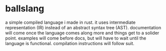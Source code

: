 # ballslang
a simple compiled language i made in rust. it uses intermediate representation (IR) instead of an abstract syntax tree (AST).
documentation will come once the language comes along more and things get to a solider point.
examples will come before docs, but will have to wait until the language is functional.
compilation instructions will follow suit.
